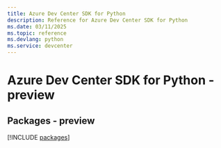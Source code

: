 ```yaml
---
title: Azure Dev Center SDK for Python
description: Reference for Azure Dev Center SDK for Python
ms.date: 03/11/2025
ms.topic: reference
ms.devlang: python
ms.service: devcenter
---
```

# Azure Dev Center SDK for Python - preview
## Packages - preview
[!INCLUDE [packages](dev-center-index.md)]